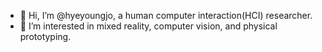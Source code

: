- 👋 Hi, I’m @hyeyoungjo, a human computer interaction(HCI) researcher.
- 👀 I’m interested in mixed reality, computer vision, and physical prototyping.

<!---
hyeyoungjo/hyeyoungjo is a ✨ special ✨ repository because its `README.md` (this file) appears on your GitHub profile.
You can click the Preview link to take a look at your changes.
--->
